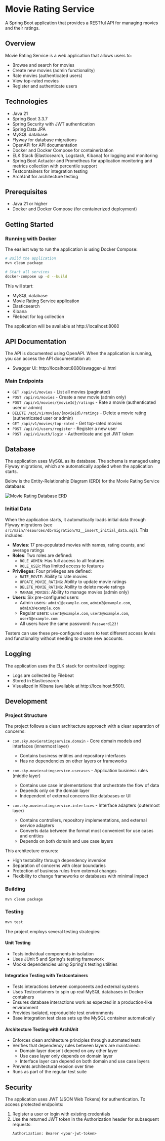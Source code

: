 # Movie Rating Service

A Spring Boot application that provides a RESTful API for managing movies and their ratings.

## Overview

Movie Rating Service is a web application that allows users to:
- Browse and search for movies
- Create new movies (admin functionality)
- Rate movies (authenticated users)
- View top-rated movies
- Register and authenticate users

## Technologies

- Java 21
- Spring Boot 3.3.7
- Spring Security with JWT authentication
- Spring Data JPA
- MySQL database
- Flyway for database migrations
- OpenAPI for API documentation
- Docker and Docker Compose for containerization
- ELK Stack (Elasticsearch, Logstash, Kibana) for logging and monitoring
- Spring Boot Actuator and Prometheus for application monitoring and metrics collection with percentile support
- Testcontainers for integration testing
- ArchUnit for architecture testing

## Prerequisites

- Java 21 or higher
- Docker and Docker Compose (for containerized deployment)

## Getting Started

### Running with Docker

The easiest way to run the application is using Docker Compose:

```bash
# Build the application
mvn clean package

# Start all services
docker-compose up -d --build
```

This will start:
- MySQL database
- Movie Rating Service application
- Elasticsearch
- Kibana
- Filebeat for log collection

The application will be available at http://localhost:8080

## API Documentation

The API is documented using OpenAPI. When the application is running, you can access the API documentation at:

- Swagger UI: http://localhost:8080/swagger-ui.html

### Main Endpoints

- `GET /api/v1/movies` - List all movies (paginated)
- `POST /api/v1/movies` - Create a new movie (admin only)
- `POST /api/v1/movies/{movieId}/ratings` - Rate a movie (authenticated user or admin)
- `DELETE /api/v1/movies/{movieId}/ratings` - Delete a movie rating (authenticated user or admin)
- `GET /api/v1/movies/top-rated` - Get top-rated movies
- `POST /api/v1/users/register` - Register a new user
- `POST /api/v1/auth/login` - Authenticate and get JWT token

## Database

The application uses MySQL as its database. The schema is managed using Flyway migrations, which are automatically applied when the application starts.

Below is the Entity-Relationship Diagram (ERD) for the Movie Rating Service database:

![Movie Rating Database ERD](movie-rating-db-erd.png)

### Initial Data

When the application starts, it automatically loads initial data through Flyway migrations (see `src/main/resources/db/migration/V2__insert_initial_data.sql`). This includes:

- **Movies**: 17 pre-populated movies with names, rating counts, and average ratings
- **Roles**: Two roles are defined:
  - `ROLE_ADMIN`: Has full access to all features
  - `ROLE_USER`: Has limited access to features
- **Privileges**: Four privileges are defined:
  - `RATE_MOVIE`: Ability to rate movies
  - `UPDATE_MOVIE_RATING`: Ability to update movie ratings
  - `DELETE_MOVIE_RATING`: Ability to delete movie ratings
  - `MANAGE_MOVIES`: Ability to manage movies (admin only)
- **Users**: Six pre-configured users:
  - Admin users: `admin1@example.com`, `admin2@example.com`, `admin3@example.com`
  - Regular users: `user1@example.com`, `user2@example.com`, `user3@example.com`
  - All users have the same password: `Password123!`

Testers can use these pre-configured users to test different access levels and functionality without needing to create new accounts.

## Logging

The application uses the ELK stack for centralized logging:
- Logs are collected by Filebeat
- Stored in Elasticsearch
- Visualized in Kibana (available at http://localhost:5601).

## Development

### Project Structure

The project follows a clean architecture approach with a clear separation of concerns:

- `com.sky.movieratingservice.domain` - Core domain models and interfaces (innermost layer)
  - Contains business entities and repository interfaces
  - Has no dependencies on other layers or frameworks

- `com.sky.movieratingservice.usecases` - Application business rules (middle layer)
  - Contains use case implementations that orchestrate the flow of data
  - Depends only on the domain layer
  - Independent of external concerns like databases or UI

- `com.sky.movieratingservice.interfaces` - Interface adapters (outermost layer)
  - Contains controllers, repository implementations, and external service adapters
  - Converts data between the format most convenient for use cases and entities
  - Depends on both domain and use case layers

This architecture ensures:
- High testability through dependency inversion
- Separation of concerns with clear boundaries
- Protection of business rules from external changes
- Flexibility to change frameworks or databases with minimal impact

### Building

```bash
mvn clean package
```

### Testing

```bash
mvn test
```

The project employs several testing strategies:

#### Unit Testing
- Tests individual components in isolation
- Uses JUnit 5 and Spring's testing framework
- Mocks dependencies using Spring's testing utilities

#### Integration Testing with Testcontainers
- Tests interactions between components and external systems
- Uses Testcontainers to spin up real MySQL databases in Docker containers
- Ensures database interactions work as expected in a production-like environment
- Provides isolated, reproducible test environments
- Base integration test class sets up the MySQL container automatically

#### Architecture Testing with ArchUnit
- Enforces clean architecture principles through automated tests
- Verifies that dependency rules between layers are maintained:
  - Domain layer doesn't depend on any other layer
  - Use case layer only depends on domain layer
  - Interface layer can depend on both domain and use case layers
- Prevents architectural erosion over time
- Runs as part of the regular test suite

## Security

The application uses JWT (JSON Web Tokens) for authentication. To access protected endpoints:

1. Register a user or login with existing credentials
2. Use the returned JWT token in the Authorization header for subsequent requests:
   ```
   Authorization: Bearer <your-jwt-token>
   ```
